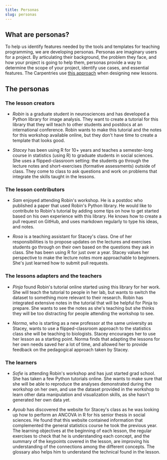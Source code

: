 ```yaml
---
title: Personas
slug: personas
---
```


## What are personas?

To help us identify features needed by the tools and templates for teaching
programming, we are developing personas. Personas are imaginary users for a
project. By articulating their background, the problem they face, and how your
project is going to help them, personas provide a way to determine the scope of
your project, identify use cases, and essential features. The Carpentries use
[this
approach](https://carpentries.github.io/instructor-training/14-lesson-study/index.html#learner-profiles)
when designing new lessons.


## The personas

### The lesson creators

* _Robin_ is a graduate student in neurosciences and has developed a Python
  library for image analysis. They want to create a tutorial for this library
  that they will teach to other students and postdocs at an international
  conference. Robin wants to make this tutorial and the notes for this workshop
  available online, but they don't have time to create a template that looks
  good.
  
* _Stacey_ has been using R for 10+ years and teaches a semester-long course in
  statistics (using R) to graduate students in social sciences. She uses a
  flipped-classroom setting: the students go through the lecture notes and
  short-exercises (formative assessments) outside of class. They come to class
  to ask questions and work on problems that integrate the skills taught in the
  lessons.
  

### The lesson contributors

* _Sam_ enjoyed attending Robin's workshop. He is a postdoc who published a
  paper that used Robin's Python library. He would like to contribute to Robin's
  tutorial by adding some tips on how to get started based on his own experience
  with this library. He knows how to create a pull request on GitHub, and uses
  markdown regularly to type his ideas, and notes.
  
* _Rosa_ is a teaching assistant for Stacey's class. One of her responsibilities
  is to propose updates on the lectures and exercises students go through on
  their own based on the questions they ask in class. She has been using R for
  just over a year. Stacey values her perspective to make the lecture notes more
  approachable to beginners. She's just learned how to submit pull requests.
  
### The lessons adapters and the teachers

* _Pinja_ found Robin's tutorial online started using this library for her work.
  She will teach the tutorial to people in her lab, but wants to switch the
  dataset to something more relevant to their research. Robin has integrated
  extensive notes in the tutorial that will be helpful for Pinja to prepare. She
  wants to see the notes as she's teaching but she thinks they will be too
  distracting for people attending the workshop to see.
  
* _Norma_, who is starting as a new professor at the same university as Stacey,
  wants to use a flipped-classroom approach to the statistics class she will be
  teaching to biologists. Stacey encourages her to use her lesson as a starting
  point. Norma finds that adapting the lessons for her own needs saved her a lot
  of time, and allowed her to provide feedback on the pedagogical approach taken
  by Stacey.

### The learners

* _Sofie_ is attending Robin's workshop and has just started grad school. She
  has taken a few Python tutorials online. She wants to make sure that she will
  be able to reproduce the analyses demonstrated during the workshop on her own,
  and use the dataset provided in the workshop to learn other data manipulation
  and visualization skills, as she hasn't generated her own data yet.

* _Ayoub_ has discovered the website for Stacey's class as he was looking up how
  to perform an ANCOVA in R for his senior thesis in social sciences. He found
  that this website contained information that complemented the general
  statistics course he took the previous year. The learning objectives at the
  beginning of each lesson, the regular exercises to check that he is
  understanding each concept, and the summary of the keypoints covered in the
  lesson, are improving his understanding of the connections among the different
  concepts. The glossary also helps him to understand the technical found in the
  lesson.


<!-- ## What are the personas telling us? -->

<!-- - Background: \(R\)markdown, Git/GitHub -->
<!-- - language agnostic (R or Python) -->
<!-- - solutions to exercises should be hidden -->
<!-- - the packages and other system requirements needed to reproduce the code -->
<!--   included in the lessons (and the exercises) need to be made clear to the -->
<!--   learners -->
<!-- - the organization of the files in the repository should be obvious -->
<!-- - learner/teacher view for the lessons -->
<!-- - glossary -->
<!-- - easy to retrieve datasets used in the lesson -->
<!-- - support for translations -->
<!-- - accessible -->
<!-- - limit cognitive load/user friendly by focusing on a single syntax (markdown -->
<!--   everywhere); users shouldn't have to edit YAML -->

